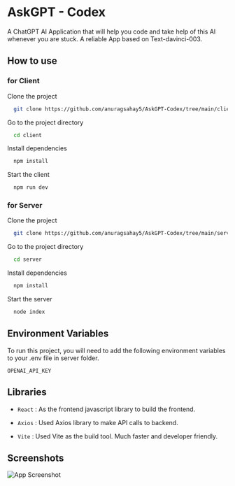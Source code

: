 
# AskGPT - Codex

A ChatGPT AI Application that will help you code and take help of this AI whenever you are stuck. A reliable App based on Text-davinci-003.


## How to use
### for Client 
Clone the project

```bash
  git clone https://github.com/anuragsahay5/AskGPT-Codex/tree/main/client
```

Go to the project directory

```bash
  cd client
```

Install dependencies

```bash
  npm install
```

Start the client

```bash
  npm run dev
```
### for Server 
Clone the project

```bash
  git clone https://github.com/anuragsahay5/AskGPT-Codex/tree/main/server
```

Go to the project directory

```bash
  cd server
```

Install dependencies

```bash
  npm install
```

Start the server

```bash
  node index
```




## Environment Variables

To run this project, you will need to add the following environment variables to your .env file in server folder.

`OPENAI_API_KEY`


## Libraries

- ``` React ``` : As the frontend javascript library to build the frontend.

- ``` Axios ``` : Used Axios library to make API calls to backend.

- ``` Vite ``` : Used Vite as the build tool. Much faster and developer friendly.



## Screenshots

![App Screenshot]()

